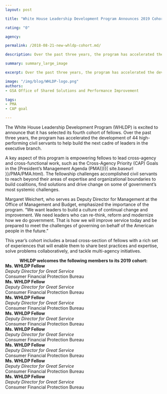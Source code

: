 ```yaml
---
layout: post

title: "White House Leadership Development Program Announces 2019 Cohort Fellows"

rating: "0"

agency:

permalink: /2018-08-21-new-whldp-cohort.md/

description: Over the past three years, the program has accelerated the development of 44 high-performing civil servants to help build the next cadre of leaders in the executive branch.

summary: summary_large_image

excerpt: Over the past three years, the program has accelerated the development of 44 high-performing civil servants to help build the next cadre of leaders in the executive branch.

image: "/img/blog/WHLDP-logo.png"
authors:
- GSA Office of Shared Solutions and Performance Improvement

tags:
- PMA
- CAP goal

---
```

The White House Leadership Development Program (WHLDP) is excited to announce that it has selected its fourth cohort of fellows. Over the past three years, the program has accelerated the development of 44 high-performing civil servants to help build the next cadre of leaders in the executive branch.

A key aspect of this program is empowering fellows to lead cross-agency and cross-functional work, such as the Cross-Agency Priority (CAP) Goals in the [President’s Management Agenda (PMA)]({{  site.baseurl  }}/PMA/PMA.html).  The fellowship challenges accomplished civil servants to reach beyond their areas of expertise and organizational boundaries to build coalitions, find solutions and drive change on some of government’s most systemic challenges.

Margaret Weichert, who serves as Deputy Director for Management at the Office of Management and Budget, emphasized the importance of the program.  “We want leaders to build a culture of continual change and improvement. We need leaders who can re-think, reform and modernize how we do government. That is how we will improve service today and be prepared to meet the challenges of governing on behalf of the American people in the future.”

This year’s cohort includes a broad cross-section of fellows with a rich set of experiences that will enable them to  share best practices and expertise, solve problems collaboratively, and tackle multi-agency initiatives.

<center><b>WHLDP welcomes the following members to its 2019 cohort:</b></center>
<div class="grid-post">
  <div id="post-white-grid"><b>Ms. WHLDP Fellow</b><br><i>Deputy Director for Great Service</i><br>Consumer Financial Protection Bureau</div>
  <div id="post-white-grid"><b>Ms. WHLDP Fellow</b><br><i>Deputy Director for Great Service</i><br>Consumer Financial Protection Bureau</div>
  <div id="post-white-grid"><b>Ms. WHLDP Fellow</b><br><i>Deputy Director for Great Service</i><br>Consumer Financial Protection Bureau</div>
  <div id="post-white-grid"><b>Ms. WHLDP Fellow</b><br><i>Deputy Director for Great Service</i><br>Consumer Financial Protection Bureau</div>
  <div id="post-white-grid"><b>Ms. WHLDP Fellow</b><br><i>Deputy Director for Great Service</i><br>Consumer Financial Protection Bureau</div>
  <div id="post-white-grid"><b>Ms. WHLDP Fellow</b><br><i>Deputy Director for Great Service</i><br>Consumer Financial Protection Bureau</div>
  <div id="post-white-grid"><b>Ms. WHLDP Fellow</b><br><i>Deputy Director for Great Service</i><br>Consumer Financial Protection Bureau</div>
  <div id="post-white-grid"><b>Ms. WHLDP Fellow</b><br><i>Deputy Director for Great Service</i><br>Consumer Financial Protection Bureau</div>
</div>
